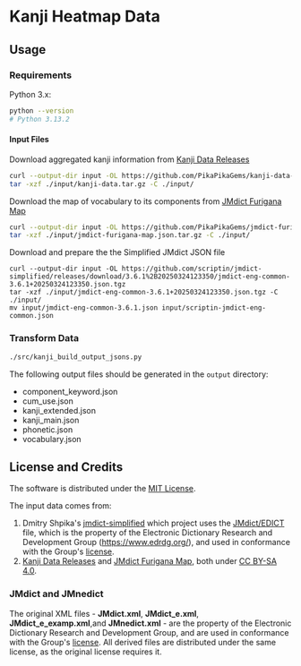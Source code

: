 # Kanji Heatmap Data

## Usage

### Requirements

Python 3.x:

```bash
python --version
# Python 3.13.2
```

#### Input Files

Download aggregated kanji information from [Kanji Data Releases][pika-data]

```bash
curl --output-dir input -OL https://github.com/PikaPikaGems/kanji-data-releases/releases/latest/download/kanji-data.tar.gz
tar -xzf ./input/kanji-data.tar.gz -C ./input/
```

Download the map of vocabulary to its components from [JMdict Furigana Map][pika-furi]

```bash
curl --output-dir input -OL https://github.com/PikaPikaGems/jmdict-furigana-map/releases/latest/download/jmdict-furigana-map.json.tar.gz
tar -xzf ./input/jmdict-furigana-map.json.tar.gz -C ./input/
```

Download and prepare the the Simplified JMdict JSON file

```
curl --output-dir input -OL https://github.com/scriptin/jmdict-simplified/releases/download/3.6.1%2B20250324123350/jmdict-eng-common-3.6.1+20250324123350.json.tgz
tar -xzf ./input/jmdict-eng-common-3.6.1+20250324123350.json.tgz -C ./input/
mv input/jmdict-eng-common-3.6.1.json input/scriptin-jmdict-eng-common.json

```

### Transform Data

```bash
./src/kanji_build_output_jsons.py
```

The following output files should be generated in the `output` directory:

- component_keyword.json
- cum_use.json
- kanji_extended.json
- kanji_main.json
- phonetic.json
- vocabulary.json

## License and Credits

The software is distributed under the [MIT License][mit-license].

The input data comes from:

1. Dmitry Shpika's [jmdict-simplified](https://github.com/scriptin/jmdict-simplified) which project uses the [JMdict/EDICT][jmdict-edict] file, which is the property of the Electronic Dictionary Research and Development Group (https://www.edrdg.org/),
   and used in conformance with the Group's [license](https://www.edrdg.org/edrdg/licence.html).
2. [Kanji Data Releases][pika-data] and [JMdict Furigana Map][pika-furi],
   both under [CC BY-SA 4.0][cc-by-sa-4].

### JMdict and JMnedict

The original XML files - **JMdict.xml**, **JMdict_e.xml**, **JMdict_e_examp.xml**,and **JMnedict.xml** -
are the property of the Electronic Dictionary Research and Development Group,
and are used in conformance with the Group's [license][EDRDG-license].
All derived files are distributed under the same license, as the original license requires it.

[mit-license]: https://github.com/PikaPikaGems/kanji-heatmap-data/blob/main/LICENSE
[cc-by-sa-4]: https://creativecommons.org/licenses/by-sa/4.0
[pika-data]: https://github.com/PikaPikaGems/kanji-data-releases
[pika-furi]: https://github.com/PikaPikaGems/jmdict-furigana-map
[EDRDG-license]: http://www.edrdg.org/edrdg/licence.html
[jmdict-edict]: https://www.edrdg.org/wiki/index.php/JMdict-EDICT_Dictionary_Project
